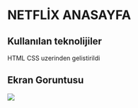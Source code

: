<h1> NETFLİX ANASAYFA </h1>

<h2> Kullanılan teknolijiler </h2>

HTML CSS uzerinden gelistirildi

<h2> Ekran Goruntusu </h2>

![](sayfa.gif)




